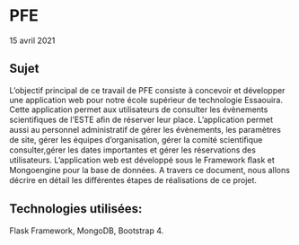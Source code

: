 # PFE
15 avril 2021
## Sujet
L’objectif principal de ce travail de PFE consiste à concevoir et développer une application web pour notre école supérieur de technologie Essaouira. Cette application permet aux utilisateurs de consulter les évènements scientiﬁques de l’ESTE aﬁn de réserver leur place. L’application permet aussi au personnel administratif de gérer les évènements, les paramètres de site, gérer les équipes d’organisation, gérer la comité scientiﬁque consulter,gérer les dates importantes et gérer les réservations des utilisateurs. L’application web est développé sous le Framework ﬂask et Mongoengine pour la base de données. A travers ce document, nous allons décrire en détail les diﬀérentes étapes de réalisations de ce projet.
## Technologies utilisées: 
Flask Framework, MongoDB, Bootstrap 4.
